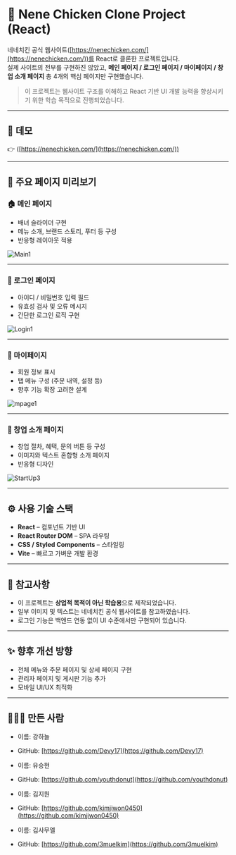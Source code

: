 # 🍗 Nene Chicken Clone Project (React)

네네치킨 공식 웹사이트([https://nenechicken.com/](https://nenechicken.com/))를 React로 클론한 프로젝트입니다.  
실제 사이트의 전부를 구현하진 않았고, **메인 페이지 / 로그인 페이지 / 마이페이지 / 창업 소개 페이지** 총 4개의 핵심 페이지만 구현했습니다.

> 이 프로젝트는 웹사이트 구조를 이해하고 React 기반 UI 개발 능력을 향상시키기 위한 학습 목적으로 진행되었습니다.

---

## 🔗 데모

👉 ([https://nenechicken.com/](https://nenechicken.com/))

---

## 📸 주요 페이지 미리보기

### 🏠 메인 페이지
- 배너 슬라이더 구현
- 메뉴 소개, 브랜드 스토리, 푸터 등 구성
- 반응형 레이아웃 적용
  
![Main1](https://github.com/user-attachments/assets/3cb5c9ca-4355-465c-b360-0b3dd4c610a5)

---

### 🔐 로그인 페이지
- 아이디 / 비밀번호 입력 필드
- 유효성 검사 및 오류 메시지
- 간단한 로그인 로직 구현

![Login1](https://github.com/user-attachments/assets/e6ad72bc-06e2-4735-8a6b-06a6a25b44f8)

---

### 👤 마이페이지
- 회원 정보 표시
- 탭 메뉴 구성 (주문 내역, 설정 등)
- 향후 기능 확장 고려한 설계

![mpage1](https://github.com/user-attachments/assets/418ddd7a-fc66-402f-8830-219b1128e94c)

---

### 🏢 창업 소개 페이지
- 창업 절차, 혜택, 문의 버튼 등 구성
- 이미지와 텍스트 혼합형 소개 페이지
- 반응형 디자인

![StartUp3](https://github.com/user-attachments/assets/b6cc6376-0460-4aa5-ae77-7bdd128e309c)

---

## ⚙️ 사용 기술 스택

- **React** – 컴포넌트 기반 UI
- **React Router DOM** – SPA 라우팅
- **CSS / Styled Components** – 스타일링
- **Vite** – 빠르고 가벼운 개발 환경

---


## 📌 참고사항

- 이 프로젝트는 **상업적 목적이 아닌 학습용**으로 제작되었습니다.
- 일부 이미지 및 텍스트는 네네치킨 공식 웹사이트를 참고하였습니다.
- 로그인 기능은 백엔드 연동 없이 UI 수준에서만 구현되어 있습니다.

---

## ✨ 향후 개선 방향

- 전체 메뉴와 주문 페이지 및 상세 페이지 구현
- 관리자 페이지 및 게시판 기능 추가
- 모바일 UI/UX 최적화

---

## 🙋🏻‍♂️ 만든 사람

- 이름: 강하늘   
- GitHub: [https://github.com/Devy17](https://github.com/Devy17)

- 이름: 유승현
- GitHub: [https://github.com/youthdonut](https://github.com/youthdonut)

- 이름: 김지원
- GitHub: [https://github.com/kimjiwon0450](https://github.com/kimjiwon0450)

- 이름: 김사무엘  
- GitHub: [https://github.com/3muelkim](https://github.com/3muelkim)

